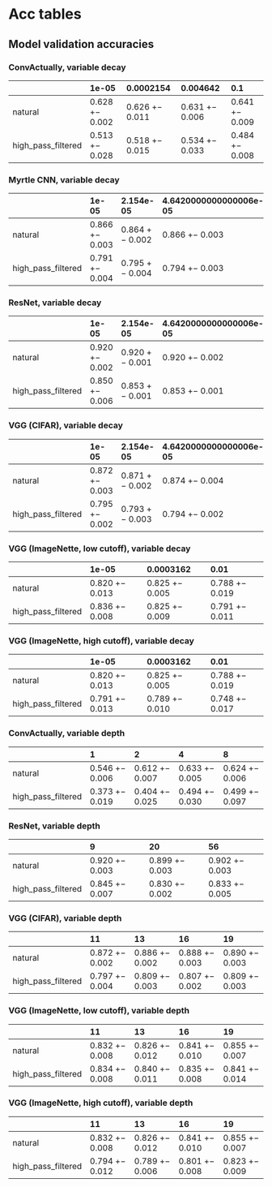 # Acc tables

## Model validation accuracies

### ConvActually, variable decay

|                    | 1e-05            | 0.0002154        | 0.004642         | 0.1              |
|:-------------------|:-----------------|:-----------------|:-----------------|:-----------------|
| natural            | 0.628 $+-$ 0.002 | 0.626 $+-$ 0.011 | 0.631 $+-$ 0.006 | 0.641 $+-$ 0.009 |
| high_pass_filtered | 0.513 $+-$ 0.028 | 0.518 $+-$ 0.015 | 0.534 $+-$ 0.033 | 0.484 $+-$ 0.008 |

### Myrtle CNN, variable decay

|                    | 1e-05            | 2.154e-05        | 4.6420000000000006e-05   | 0.0001           | 0.0002154        | 0.00046420000000000006   | 0.001            | 0.002154         | 0.004642         | 0.01             |
|:-------------------|:-----------------|:-----------------|:-------------------------|:-----------------|:-----------------|:-------------------------|:-----------------|:-----------------|:-----------------|:-----------------|
| natural            | 0.866 $+-$ 0.003 | 0.864 $+-$ 0.002 | 0.866 $+-$ 0.003         | 0.863 $+-$ 0.003 | 0.866 $+-$ 0.003 | 0.868 $+-$ 0.001         | 0.867 $+-$ 0.003 | 0.869 $+-$ 0.001 | 0.868 $+-$ 0.002 | 0.836 $+-$ 0.003 |
| high_pass_filtered | 0.791 $+-$ 0.004 | 0.795 $+-$ 0.004 | 0.794 $+-$ 0.003         | 0.796 $+-$ 0.002 | 0.795 $+-$ 0.002 | 0.797 $+-$ 0.003         | 0.797 $+-$ 0.004 | 0.793 $+-$ 0.004 | 0.782 $+-$ 0.006 | 0.747 $+-$ 0.002 |

### ResNet, variable decay

|                    | 1e-05            | 2.154e-05        | 4.6420000000000006e-05   | 0.0001           | 0.0002154        | 0.00046420000000000006   | 0.001            | 0.002154         | 0.004642         | 0.01             |
|:-------------------|:-----------------|:-----------------|:-------------------------|:-----------------|:-----------------|:-------------------------|:-----------------|:-----------------|:-----------------|:-----------------|
| natural            | 0.920 $+-$ 0.002 | 0.920 $+-$ 0.001 | 0.920 $+-$ 0.002         | 0.923 $+-$ 0.001 | 0.925 $+-$ 0.002 | 0.929 $+-$ 0.001         | 0.935 $+-$ 0.002 | 0.936 $+-$ 0.001 | 0.928 $+-$ 0.002 | 0.912 $+-$ 0.004 |
| high_pass_filtered | 0.850 $+-$ 0.006 | 0.853 $+-$ 0.001 | 0.853 $+-$ 0.001         | 0.849 $+-$ 0.003 | 0.849 $+-$ 0.003 | 0.861 $+-$ 0.004         | 0.862 $+-$ 0.004 | 0.864 $+-$ 0.006 | 0.862 $+-$ 0.004 | 0.844 $+-$ 0.007 |

### VGG (CIFAR), variable decay

|                    | 1e-05            | 2.154e-05        | 4.6420000000000006e-05   | 0.0001           | 0.0002154        | 0.00046420000000000006   | 0.001            | 0.002154         | 0.004642         | 0.01             |
|:-------------------|:-----------------|:-----------------|:-------------------------|:-----------------|:-----------------|:-------------------------|:-----------------|:-----------------|:-----------------|:-----------------|
| natural            | 0.872 $+-$ 0.003 | 0.871 $+-$ 0.002 | 0.874 $+-$ 0.004         | 0.874 $+-$ 0.002 | 0.875 $+-$ 0.002 | 0.876 $+-$ 0.002         | 0.883 $+-$ 0.002 | 0.885 $+-$ 0.001 | 0.881 $+-$ 0.002 | 0.836 $+-$ 0.013 |
| high_pass_filtered | 0.795 $+-$ 0.002 | 0.793 $+-$ 0.003 | 0.794 $+-$ 0.002         | 0.798 $+-$ 0.004 | 0.799 $+-$ 0.003 | 0.801 $+-$ 0.003         | 0.805 $+-$ 0.001 | 0.809 $+-$ 0.002 | 0.789 $+-$ 0.008 | 0.169 $+-$ 0.123 |

### VGG (ImageNette, low cutoff), variable decay

|                    | 1e-05            | 0.0003162        | 0.01             |
|:-------------------|:-----------------|:-----------------|:-----------------|
| natural            | 0.820 $+-$ 0.013 | 0.825 $+-$ 0.005 | 0.788 $+-$ 0.019 |
| high_pass_filtered | 0.836 $+-$ 0.008 | 0.825 $+-$ 0.009 | 0.791 $+-$ 0.011 |

### VGG (ImageNette, high cutoff), variable decay

|                    | 1e-05            | 0.0003162        | 0.01             |
|:-------------------|:-----------------|:-----------------|:-----------------|
| natural            | 0.820 $+-$ 0.013 | 0.825 $+-$ 0.005 | 0.788 $+-$ 0.019 |
| high_pass_filtered | 0.791 $+-$ 0.013 | 0.789 $+-$ 0.010 | 0.748 $+-$ 0.017 |

### ConvActually, variable depth

|                    | 1             | 2             | 4             | 8             |
|:-------------------|:-----------------|:-----------------|:-----------------|:-----------------|
| natural            | 0.546 $+-$ 0.006 | 0.612 $+-$ 0.007 | 0.633 $+-$ 0.005 | 0.624 $+-$ 0.006 |
| high_pass_filtered | 0.373 $+-$ 0.019 | 0.404 $+-$ 0.025 | 0.494 $+-$ 0.030 | 0.499 $+-$ 0.097 |

### ResNet, variable depth

|                    | 9             | 20            | 56            |
|:-------------------|:-----------------|:-----------------|:-----------------|
| natural            | 0.920 $+-$ 0.003 | 0.899 $+-$ 0.003 | 0.902 $+-$ 0.003 |
| high_pass_filtered | 0.845 $+-$ 0.007 | 0.830 $+-$ 0.002 | 0.833 $+-$ 0.005 |

### VGG (CIFAR), variable depth

|                    | 11            | 13            | 16            | 19            |
|:-------------------|:-----------------|:-----------------|:-----------------|:-----------------|
| natural            | 0.872 $+-$ 0.002 | 0.886 $+-$ 0.002 | 0.888 $+-$ 0.003 | 0.890 $+-$ 0.003 |
| high_pass_filtered | 0.797 $+-$ 0.004 | 0.809 $+-$ 0.003 | 0.807 $+-$ 0.002 | 0.809 $+-$ 0.003 |


### VGG (ImageNette, low cutoff), variable depth

|                    | 11            | 13            | 16            | 19            |
|:-------------------|:-----------------|:-----------------|:-----------------|:-----------------|
| natural            | 0.832 $+-$ 0.008 | 0.826 $+-$ 0.012 | 0.841 $+-$ 0.010 | 0.855 $+-$ 0.007 |
| high_pass_filtered | 0.834 $+-$ 0.008 | 0.840 $+-$ 0.011 | 0.835 $+-$ 0.008 | 0.841 $+-$ 0.014 |

### VGG (ImageNette, high cutoff), variable depth

|                    | 11            | 13            | 16            | 19            |
|:-------------------|:-----------------|:-----------------|:-----------------|:-----------------|
| natural            | 0.832 $+-$ 0.008 | 0.826 $+-$ 0.012 | 0.841 $+-$ 0.010 | 0.855 $+-$ 0.007 |
| high_pass_filtered | 0.794 $+-$ 0.012 | 0.789 $+-$ 0.006 | 0.801 $+-$ 0.008 | 0.823 $+-$ 0.009 |